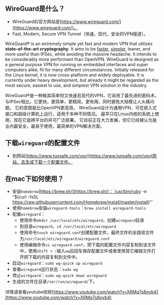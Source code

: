 ## WireGuard是什么？

* WireGuard的官方网站是[https://www.wireguard.com/](https://www.wireguard.com/)。
* Fast, Modern, Secure VPN Tunnel（快速，现代，安全的VPN隧道）。

WireGuard® is an extremely simple yet fast and modern VPN that utilizes **state-of-the-art cryptography**. It aims to be [faster](https://www.wireguard.com/performance/), [simpler](https://www.wireguard.com/quickstart/), leaner, and more useful than IPSec, while avoiding the massive headache. It intends to be considerably more performant than OpenVPN. WireGuard is designed as a general purpose VPN for running on embedded interfaces and super computers alike, fit for many different circumstances. Initially released for the Linux kernel, it is now cross-platform and widely deployable. It is currently under heavy development, but already it might be regarded as the most secure, easiest to use, and simplest VPN solution in the industry.

WireGuard®是一种极其简单但又快速且现代的VPN，它采用了最先进的密码术。 与IPSec相比，它更快，更简单，更精简，更有用，同时避免大规模让人头痛问题。 它的意图是比OpenVPN更高效。 WireGuard设计为通用VPN，可在嵌入式接口和超级计算机上运行，适用于多种不同情况。 最早只在Linux内核的系统上使用，现在它是跨平台的并可广泛部署。 它目前正在大力发展，但它已经被认为是业内最安全，最易于使用，最简单的VPN解决方案。



## 下载`wireguard`的配置文件

* 到网站[https://www.tunsafe.com/vpn](https://www.tunsafe.com/vpn)网站，去生成下载一个配置文件。

## 在mac下如何使用？

* 安装`homebrew`[https://brew.sh/](https://brew.sh/)：`/usr/bin/ruby -e "$(curl -fsSL https://raw.githubusercontent.com/Homebrew/install/master/install)"`
* 使用`homebrew`安装`wireguard-tools`：`brew install wireguard-tools`
* 配置`wireguard`：
  - 使用命令`mkdir /usr/local/etc/wireguard`，创建`wireguard`目录
  - 到目录`wireguard`，`cd /usr/local/etc/wireguard `
  - 使用命令`touch wireguard.conf`创建配置文件，最终文件的全路径文件为`/usr/local/etc/wireguard/wireguard.conf`
  - 使用编辑命令`vi wireguard.conf`，把下载的配置文件内容复制到该文件中，使用`shift + :`输入`wq`后回车保存配置文件或者使用其它编辑文件打开把下载的内容复制到文件中。
* 启动`wireguard`：`sudo wg-quick up wireguard `
* 查看`wireguard`运行状态：`sudo wg`
* 停止`wireguard`：`sudo wg-quick down wireguard`
* 生成的文件在目录`/var/run/wireguard/`下。

详情请查看youtube视频[https://www.youtube.com/watch?v=XRMq7s8oyb4](https://www.youtube.com/watch?v=XRMq7s8oyb4)
